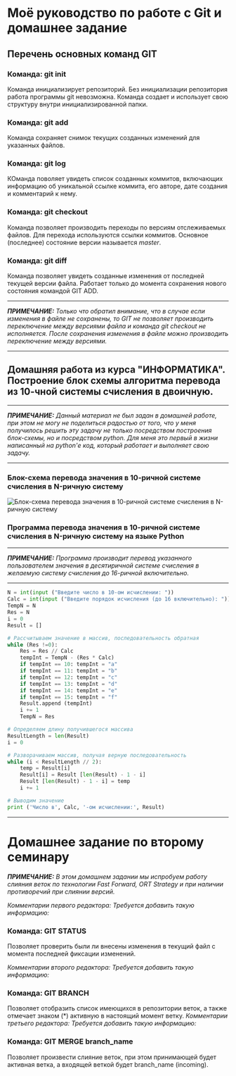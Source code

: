 # Моё руководство по работе с Git и домашнее задание

## Перечень основных команд GIT

### Команда: **git init**
Команда инициализирует репозиторий. Без инициализации репозитория работа программы git невозможна. Команда создает и использует свою структуру внутри инициализированной папки.

### Команда: **git add**
Команда сохраняет снимок текущих созданных изменений для указанных файлов.

### Команда: **git log**
КОманда поволяет увидеть список созданных коммитов, включающих информацию об уникальной ссылке коммита, его авторе, дате создания и комментарий к нему.

### Команда: **git checkout**
Команда позволяет производить переходы по версиям отслеживаемых файлов. Для перехода используются ссылки коммитов. Основное (последнее) состояние версии называется *master*.

### Команда: **git diff**
Команда позволяет увидеть созданные изменения от последней текущей версии файла. Работает только до момента сохранения нового состояния командой GIT ADD.

---
*__ПРИМЕЧАНИЕ:__ Только что обратил внимание, что в случае если изменения в файле не сохранены, то GIT не позволяет производить переключение между версиями файла и команда *git checkout* не исполняется. После сохранения изменения в файле можно производить переключение между версиями.*

---



## Домашняя работа из курса "ИНФОРМАТИКА". Построение блок схемы алгоритма перевода из 10-чной системы счисления в двоичную.

---
*__ПРИМЕЧАНИЕ:__ Данный материал не был задан в домашней работе, при этом не могу не поделиться радостью от того, что у меня получилось решить эту задачу не только посредством построения блок-схемы, но и посредством python. Для меня это первый в жизни написанный на python'е код, который работает и выполняет свою задачу.*

---

### Блок-схема перевода значения в 10-ричной системе счисления в N-ричную систему

![Блок-схема перевода значения в 10-ричной системе счисления в N-ричную систему](https://thumb.cloud.mail.ru/weblink/thumb/xw1/BBFm/HR1izp7gg)

### Программа перевода значения в 10-ричной системе счисления в N-ричную систему на языке Python
---
*__ПРИМЕЧАНИЕ:__ Программа производит перевод указанного пользователем значения в десятиричной системе счисления в желаемую систему счисления до 16-ричной включительно.*

---
```python
N = int(input ("Введите число в 10-ом исчислении: "))
Calc = int(input ("Введите порядок исчисления (до 16 включительно): "))
TempN = N
Res = N
i = 0
Result = []

# Рассчитываем значение в массив, последовательность обратная
while (Res !=0):
    Res = Res // Calc
    tempInt = TempN - (Res * Calc)
    if tempInt == 10: tempInt = "a"
    if tempInt == 11: tempInt = "b"
    if tempInt == 12: tempInt = "c"
    if tempInt == 13: tempInt = "d"
    if tempInt == 14: tempInt = "e"
    if tempInt == 15: tempInt = "f"
    Result.append (tempInt)
    i += 1
    TempN = Res

# Определяем длину получившегося массива     
ResultLength = len(Result)
i = 0

# Разворачиваем массив, получая верную последовательность
while (i < ResultLength // 2):
    temp = Result[i]
    Result[i] = Result [len(Result) - 1 - i]
    Result [len(Result) - 1 - i] = temp
    i += 1

# Выводим значение
print ('Число в', Calc, '-ом исчислении:', Result)
```

---
# Домашнее задание по второму семинару

*__ПРИМЕЧАНИЕ:__ В этом домашнем задании мы испробуем работу слияния веток по технологии Fast Forward, ORT Strategy и при наличии противоречий при слиянии версий.*

*Комментарии первого редактора: Требуется добавить такую информацию:*

### Команда: **GIT STATUS**
Позволяет проверить были ли внесены изменения в текущий файл с момента последней фиксации изменений.

*Комментарии второго редактора: Требуется добавить такую информацию:*

### Команда: **GIT BRANCH**
Позволяет отобразить список имеющихся в репозитории веток, а также отмечает знаком (*) активную в настоящий момент ветку.
*Комментарии третьего редактора: Требуется добавить такую информацию:*

### Команда: **GIT MERGE branch_name**
Позволяет произвести слияние веток, при этом принимающей будет активная ветка, а входящей веткой будет branch_name (incoming).
